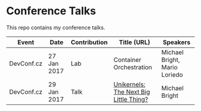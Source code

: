
Conference Talks
================

This repo contains my conference talks.

| Event | Date | Contribution | Title (URL) | Speakers|
| -|-|-|-|-|
| DevConf.cz | 27 Jan 2017 | Lab | Container Orchestration | Michael Bright, Mario Loriedo|
| DevConf.cz | 29 Jan 2017 | Talk | <a href="https://mjbright.github.io/Talks/2017-Jan-29_Devconf.cz_Unikernels/2017-Jan-29_Devconf.cz_Unikernels.md.html" >Unikernels: The Next Big Little Thing?</a> | Michael Bright|




